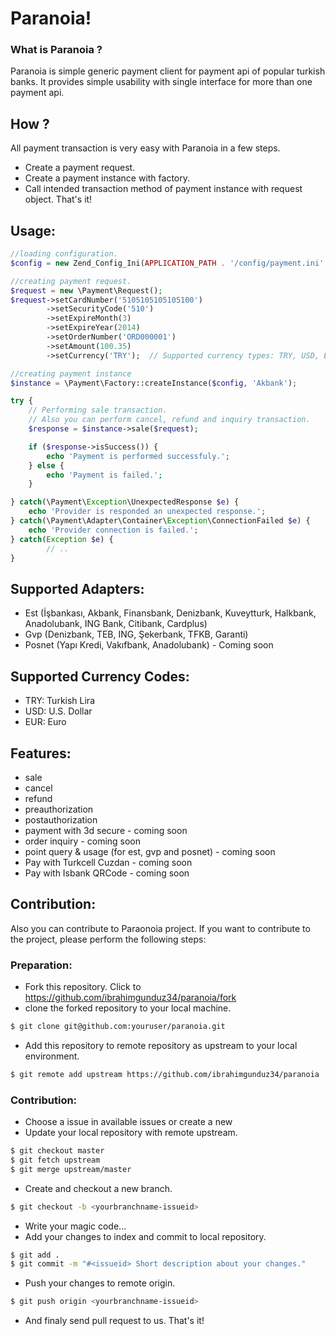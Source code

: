 # Paranoia!
### What is Paranoia ?
Paranoia is simple generic payment client for payment api of popular turkish banks. It provides simple usability 
with single interface for more than one payment api.

## How ?
All payment transaction is very easy with Paranoia in a few steps.
- Create a payment request.
- Create a payment instance with factory.
- Call intended transaction method of payment instance with request object.
That's it!

## Usage:
```php
//loading configuration.
$config = new Zend_Config_Ini(APPLICATION_PATH . '/config/payment.ini', APPLICATION_ENV);

//creating payment request.
$request = new \Payment\Request();
$request->setCardNumber('5105105105105100')
        ->setSecurityCode('510')
        ->setExpireMonth(3)
        ->setExpireYear(2014)
        ->setOrderNumber('ORD000001')
        ->setAmount(100.35)
        ->setCurrency('TRY');  // Supported currency types: TRY, USD, EUR

//creating payment instance
$instance = \Payment\Factory::createInstance($config, 'Akbank');

try {
    // Performing sale transaction. 
    // Also you can perform cancel, refund and inquiry transaction.
    $response = $instance->sale($request);

    if ($response->isSuccess()) {
        echo 'Payment is performed successfuly.';
    } else {
        echo 'Payment is failed.';
    }

} catch(\Payment\Exception\UnexpectedResponse $e) {
    echo 'Provider is responded an unexpected response.';
} catch(\Payment\Adapter\Container\Exception\ConnectionFailed $e) {
    echo 'Provider connection is failed.';
} catch(Exception $e) {
        // ..
}
```

## Supported Adapters:
- Est (İşbankası, Akbank, Finansbank, Denizbank, Kuveytturk, Halkbank, Anadolubank, ING Bank, Citibank, Cardplus)
- Gvp (Denizbank, TEB, ING, Şekerbank, TFKB, Garanti) 
- Posnet  (Yapı Kredi, Vakıfbank, Anadolubank) - Coming soon

## Supported Currency Codes:
- TRY: Turkish Lira
- USD: U.S. Dollar
- EUR: Euro

## Features:
- sale
- cancel
- refund
- preauthorization
- postauthorization
- payment with 3d secure - coming soon
- order inquiry - coming soon
- point query & usage (for est, gvp and posnet) - coming soon
- Pay with Turkcell Cuzdan - coming soon
- Pay with Isbank QRCode - coming soon

## Contribution:
Also you can contribute to Paraonoia project. If you want to contribute to the project, please perform the following
steps:
### Preparation:
- Fork this repository. Click to
  https://github.com/ibrahimgunduz34/paranoia/fork
- clone the forked repository to your local machine.  

```sh
$ git clone git@github.com:youruser/paranoia.git
```

- Add this repository to remote repository as upstream to your local environment.  

```sh
$ git remote add upstream https://github.com/ibrahimgunduz34/paranoia
```

### Contribution:
- Choose a issue in available issues or create a new
- Update your local repository with remote upstream.  

```sh
$ git checkout master
$ git fetch upstream
$ git merge upstream/master
```

- Create and checkout a new branch.  

```sh
$ git checkout -b <yourbranchname-issueid>
```

- Write your magic code...
- Add your changes to index and commit to local repository.  

```sh
$ git add .
$ git commit -m "#<issueid> Short description about your changes."
```

- Push your changes to remote origin.  

```sh
$ git push origin <yourbranchname-issueid>
```

- And finaly send pull request to us. That's it!  

